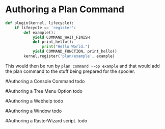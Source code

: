 # Authoring a Plan Command
```python
def plugin(kernel, lifecycle):
    if lifecycle == 'register':
        def example():
            yield COMMAND_WAIT_FINISH
            def print_hello():
                print("Hello World.")
            yield COMMAND_FUNCTION, print_hello()
        kernel.register('plan/example', example)
```

This would then be run by `plan command --op example` and that would add the plan command to the stuff being prepared for the spooler.

#Authoring a Console Command
todo

#Authoring a Tree Menu Option
todo

#Authoring a Webhelp
todo

#Authoring a Window
todo

#Authoring a RasterWizard script.
todo
